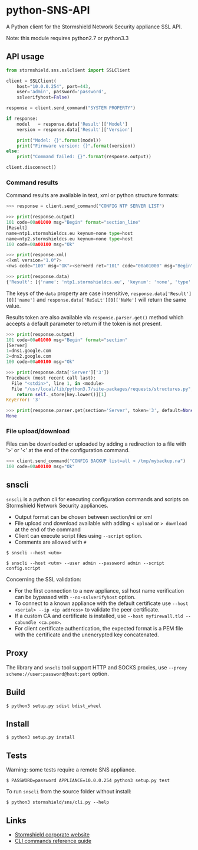 # python-SNS-API

A Python client for the Stormshield Network Security appliance SSL API.

Note: this module requires python2.7 or python3.3

## API usage

```python
from stormshield.sns.sslclient import SSLClient

client = SSLClient(
    host="10.0.0.254", port=443,
    user='admin', password='password',
    sslverifyhost=False)

response = client.send_command("SYSTEM PROPERTY")

if response:
    model   = response.data['Result']['Model']
    version = response.data['Result']['Version']

    print("Model: {}".format(model))
    print("Firmware version: {}".format(version))
else:
    print("Command failed: {}".format(response.output))

client.disconnect()

```

### Command results

Command results are available in text, xml or python structure formats:

```python
>>> response = client.send_command("CONFIG NTP SERVER LIST")

>>> print(response.output)
101 code=00a01000 msg="Begin" format="section_line"
[Result]
name=ntp1.stormshieldcs.eu keynum=none type=host
name=ntp2.stormshieldcs.eu keynum=none type=host
100 code=00a00100 msg="Ok"

>>> print(response.xml)
<?xml version="1.0"?>
<nws code="100" msg="OK"><serverd ret="101" code="00a01000" msg="Begin"><data format="section_line"><section title="Result"><line><key name="name" value="ntp1.stormshieldcs.eu"/><key name="keynum" value="none"/><key name="type" value="host"/></line><line><key name="name" value="ntp2.stormshieldcs.eu"/><key name="keynum" value="none"/><key name="type" value="host"/></line></section></data></serverd><serverd ret="100" code="00a00100" msg="Ok"></serverd></nws>

>>> print(response.data)
{'Result': [{'name': 'ntp1.stormshieldcs.eu', 'keynum': 'none', 'type': 'host'}, {'name': 'ntp2.stormshieldcs.eu', 'keynum': 'none', 'type': 'host'}]}

```

The keys of the `data` property are case insensitive, `response.data['Result'][0]['name']` and `response.data['ReSuLt'][0]['NaMe']` will return the same value.

Results token are also available via `response.parser.get()` method which accepts a default parameter to return if the token is not present.

```python
>>> print(response.output)
101 code=00a01000 msg="Begin" format="section"
[Server]
1=dns1.google.com
2=dns2.google.com
100 code=00a00100 msg="Ok"

>>> print(response.data['Server']['3'])
Traceback (most recent call last):
  File "<stdin>", line 1, in <module>
  File "/usr/local/lib/python3.7/site-packages/requests/structures.py", line 52, in __getitem__
    return self._store[key.lower()][1]
KeyError: '3'

>>> print(response.parser.get(section='Server', token='3', default=None))
None

```

### File upload/download

Files can be downloaded or uploaded by adding a redirection to a file with '>' or '<' at the end of the configuration command.

```python
>>> client.send_command("CONFIG BACKUP list=all > /tmp/mybackup.na")
100 code=00a00100 msg="Ok"
```

## snscli

 `snscli` is a python cli for executing configuration commands and scripts on Stormshield Network Security appliances.

* Output format can be chosen between section/ini or xml
* File upload and download available with adding `< upload` or `> download` at the end of the command
* Client can execute script files using `--script` option.
* Comments are allowed with `#`

`$ snscli --host <utm>`

`$ snscli --host <utm> --user admin --password admin --script config.script`

Concerning the SSL validation:

* For the first connection to a new appliance, ssl host name verification can be bypassed with `--no-sslverifyhost` option.
* To connect to a known appliance with the default certificate use `--host <serial> --ip <ip address>` to validate the peer certificate.
* If a custom CA and certificate is installed, use `--host myfirewall.tld --cabundle <ca.pem>`.
* For client certificate authentication, the expected format is a PEM file with the certificate and the unencrypted key concatenated.

## Proxy

The library and `snscli` tool support HTTP and SOCKS proxies, use `--proxy scheme://user:password@host:port` option.


## Build

`$ python3 setup.py sdist bdist_wheel`


## Install

`$ python3 setup.py install`


## Tests

Warning: some tests require a remote SNS appliance.

`$ PASSWORD=password APPLIANCE=10.0.0.254 python3 setup.py test`


To run `snscli` from the source folder without install:

`$ python3 stormshield/sns/cli.py --help`


## Links

* [Stormshield corporate website](https://www.stormshield.com)
* [CLI commands reference guide](https://documentation.stormshield.eu/SNS/v3/en/Content/CLI_Serverd_Commands_reference_Guide_v3/Introduction.htm)

